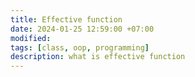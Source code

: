```yaml
---
title: Effective function
date: 2024-01-25 12:59:00 +07:00
modified: 
tags: [class, oop, programming]
description: what is effective function
---
```

